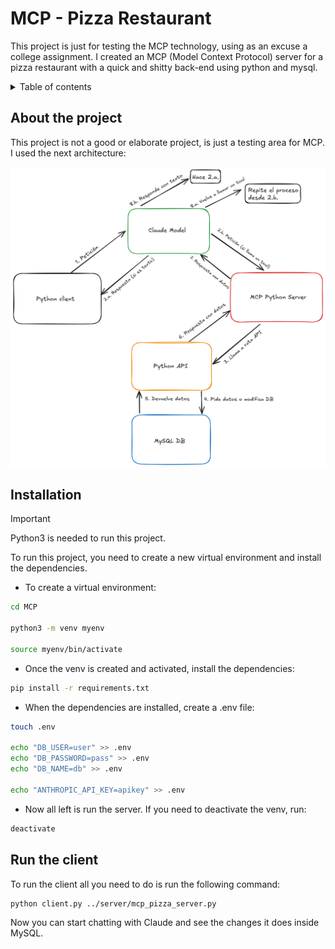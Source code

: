 # MCP - Pizza Restaurant

This project is just for testing the MCP technology, using as an excuse a college assignment. I created an MCP (Model Context Protocol) server for a pizza restaurant with a quick and shitty back-end using python and mysql.

<details>
<summary>Table of contents</summary>

    - [About](#about-the-project)
    - [Installation](#installation)
    - [Run the client](#run-the-client)

</details>

## About the project

This project is not a good or elaborate project, is just a testing area for MCP. I used the next architecture:

![MCP architecture](/imgs/MCP-Arquitectura.png)

## Installation

> [!IMPORTANT]
> Python3 is needed to run this project.

To run this project, you need to create a new virtual environment and install the dependencies.

- To create a virtual environment:
```bash
cd MCP

python3 -m venv myenv

source myenv/bin/activate
```

- Once the venv is created and activated, install the dependencies:
```bash
pip install -r requirements.txt
```

- When the dependencies are installed, create a .env file:
```bash
touch .env

echo "DB_USER=user" >> .env
echo "DB_PASSWORD=pass" >> .env
echo "DB_NAME=db" >> .env

echo "ANTHROPIC_API_KEY=apikey" >> .env
```

- Now all left is run the server. If you need to deactivate the venv, run:
```bash
deactivate
```

## Run the client

To run the client all you need to do is run the following command:
```bash
python client.py ../server/mcp_pizza_server.py
```

Now you can start chatting with Claude and see the changes it does inside MySQL.
